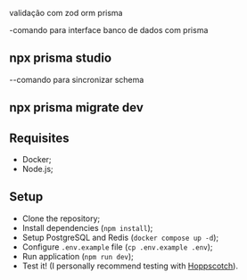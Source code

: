 validação com zod
orm prisma

-comando para interface banco de dados com prisma
## npx prisma studio 

--comando para sincronizar schema
## npx prisma migrate dev


## Requisites

- Docker;
- Node.js;

## Setup

- Clone the repository;
- Install dependencies (`npm install`);
- Setup PostgreSQL and Redis (`docker compose up -d`);
- Configure `.env.example` file (`cp .env.example .env`);
- Run application (`npm run dev`);
- Test it! (I personally recommend testing with [Hoppscotch](https://hoppscotch.io/)).
